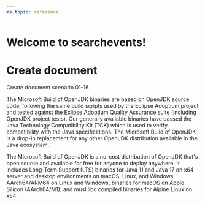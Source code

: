 ```yaml
---
ms.topic: reference
---
```


# Welcome to searchevents!

# Create document 

Create document scenario
01-16

The Microsoft Build of OpenJDK binaries are based on OpenJDK source code, following the same build scripts used by the Eclipse Adoptium project and tested against the Eclipse Adoptium Quality Assurance suite (including OpenJDK project tests). Our generally available binaries have passed the Java Technology Compatibility Kit (TCK) which is used to verify compatibility with the Java specifications. The Microsoft Build of OpenJDK is a drop-in replacement for any other OpenJDK distribution available in the Java ecosystem.

The Microsoft Build of OpenJDK is a no-cost distribution of OpenJDK that's open source and available for free for anyone to deploy anywhere. It includes Long-Term Support (LTS) binaries for Java 11 and Java 17 on x64 server and desktop environments on macOS, Linux, and Windows, AArch64/ARM64 on Linux and Windows, binaries for macOS on Apple Silicon (AArch64/M1), and musl libc compiled binaries for Alpine Linux on x64.
